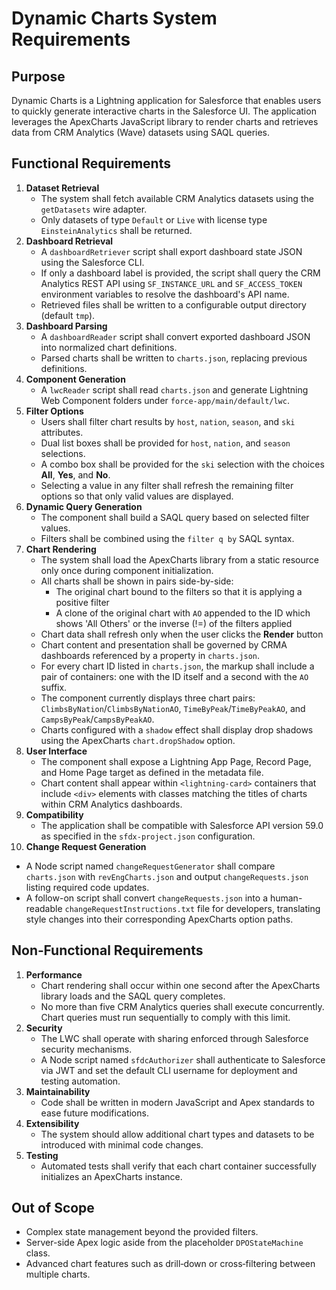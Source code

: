 # Dynamic Charts System Requirements

## Purpose

Dynamic Charts is a Lightning application for Salesforce that enables users to quickly generate interactive charts in the Salesforce UI. The application leverages the ApexCharts JavaScript library to render charts and retrieves data from CRM Analytics (Wave) datasets using SAQL queries.

## Functional Requirements

1. **Dataset Retrieval**
   - The system shall fetch available CRM Analytics datasets using the `getDatasets` wire adapter.
   - Only datasets of type `Default` or `Live` with license type `EinsteinAnalytics` shall be returned.
2. **Dashboard Retrieval**
   - A `dashboardRetriever` script shall export dashboard state JSON using the Salesforce CLI.
   - If only a dashboard label is provided, the script shall query the CRM Analytics REST API using `SF_INSTANCE_URL` and `SF_ACCESS_TOKEN` environment variables to resolve the dashboard's API name.
   - Retrieved files shall be written to a configurable output directory (default `tmp`).
3. **Dashboard Parsing**
   - A `dashboardReader` script shall convert exported dashboard JSON into normalized chart definitions.
   - Parsed charts shall be written to `charts.json`, replacing previous definitions.
4. **Component Generation**
   - A `lwcReader` script shall read `charts.json` and generate Lightning Web Component folders under `force-app/main/default/lwc`.
5. **Filter Options**
   - Users shall filter chart results by `host`, `nation`, `season`, and `ski` attributes.
   - Dual list boxes shall be provided for `host`, `nation`, and `season` selections.
   - A combo box shall be provided for the `ski` selection with the choices **All**, **Yes**, and **No**.
   - Selecting a value in any filter shall refresh the remaining filter options so that only valid values are displayed.
6. **Dynamic Query Generation**
   - The component shall build a SAQL query based on selected filter values.
   - Filters shall be combined using the `filter q by` SAQL syntax.
7. **Chart Rendering**
   - The system shall load the ApexCharts library from a static resource only once during component initialization.
   - All charts shall be shown in pairs side-by-side:
     - The original chart bound to the filters so that it is applying a positive filter
     - A clone of the original chart with `AO` appended to the ID which shows 'All Others' or the inverse (!=) of the filters applied
   - Chart data shall refresh only when the user clicks the **Render** button
   - Chart content and presentation shall be governed by CRMA dashboards referenced by a property in `charts.json`.
   - For every chart ID listed in `charts.json`, the markup shall include a pair of containers: one with the ID itself and a second with the `AO` suffix.
   - The component currently displays three chart pairs: `ClimbsByNation`/`ClimbsByNationAO`, `TimeByPeak`/`TimeByPeakAO`, and `CampsByPeak`/`CampsByPeakAO`.
   - Charts configured with a `shadow` effect shall display drop shadows using the ApexCharts `chart.dropShadow` option.
8. **User Interface**
   - The component shall expose a Lightning App Page, Record Page, and Home Page target as defined in the metadata file.
   - Chart content shall appear within `<lightning-card>` containers that include `<div>` elements with classes matching the titles of charts within CRM Analytics dashboards.
9. **Compatibility**
   - The application shall be compatible with Salesforce API version 59.0 as specified in the `sfdx-project.json` configuration.
10. **Change Request Generation**
   - A Node script named `changeRequestGenerator` shall compare `charts.json` with `revEngCharts.json` and output `changeRequests.json` listing required code updates.
   - A follow-on script shall convert `changeRequests.json` into a human-readable `changeRequestInstructions.txt` file for developers, translating style changes into their corresponding ApexCharts option paths.

## Non‑Functional Requirements

1. **Performance**
   - Chart rendering shall occur within one second after the ApexCharts library loads and the SAQL query completes.
   - No more than five CRM Analytics queries shall execute concurrently. Chart queries must run sequentially to comply with this limit.
2. **Security**
   - The LWC shall operate with sharing enforced through Salesforce security mechanisms.
   - A Node script named `sfdcAuthorizer` shall authenticate to Salesforce via JWT and set the default CLI username for deployment and testing automation.
3. **Maintainability**
   - Code shall be written in modern JavaScript and Apex standards to ease future modifications.
4. **Extensibility**
   - The system should allow additional chart types and datasets to be introduced with minimal code changes.
5. **Testing**
   - Automated tests shall verify that each chart container successfully initializes an ApexCharts instance.

## Out of Scope

- Complex state management beyond the provided filters.
- Server-side Apex logic aside from the placeholder `DPOStateMachine` class.
- Advanced chart features such as drill‑down or cross‑filtering between multiple charts.
